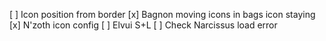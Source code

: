 [ ] Icon position from border
[x] Bagnon moving icons in bags icon staying
[x] N'zoth icon config
[ ] Elvui S+L
[ ] Check Narcissus load error